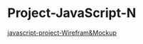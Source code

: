 # Project-JavaScript-N
[javascript-project-Wirefram&Mockup](https://miro.com/app/board/uXjVPEkRenE=/?share_link_id=126246328501)
